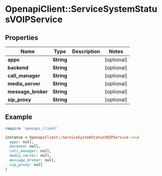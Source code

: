 # OpenapiClient::ServiceSystemStatusVOIPService

## Properties

| Name | Type | Description | Notes |
| ---- | ---- | ----------- | ----- |
| **apps** | **String** |  | [optional] |
| **backend** | **String** |  | [optional] |
| **call_manager** | **String** |  | [optional] |
| **media_server** | **String** |  | [optional] |
| **message_broker** | **String** |  | [optional] |
| **sip_proxy** | **String** |  | [optional] |

## Example

```ruby
require 'openapi_client'

instance = OpenapiClient::ServiceSystemStatusVOIPService.new(
  apps: null,
  backend: null,
  call_manager: null,
  media_server: null,
  message_broker: null,
  sip_proxy: null
)
```

